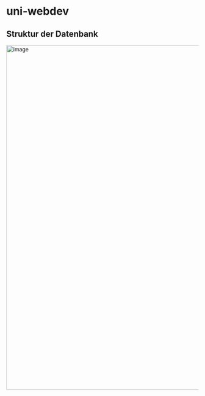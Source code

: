 # uni-webdev

## Struktur der Datenbank
<img width="901" alt="image" src="https://user-images.githubusercontent.com/91327614/224078926-5c75e170-a9b7-449a-9d8e-284672ed3300.png">
